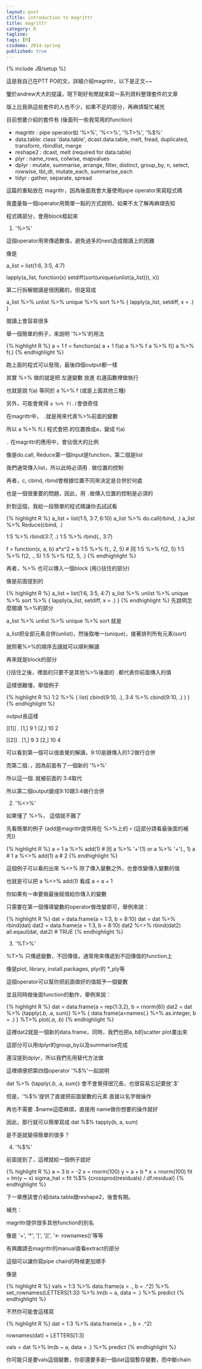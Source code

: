 ```yaml
---
layout: post
cTitle: introduction to magrittr
title: magrittr
category: R
tagline:
tags: [R]
cssdemo: 2014-spring
published: true
---
```

{% include JB/setup %}

這是我自己在PTT PO的文，詳細介紹magrittr，以下是正文~~

鑒於andrew大大的提議，現下剛好有閒就來寫一系列資料整理套件的文章

版上比我熟這些套件的人也不少，如果不足的部分，再麻煩幫忙補充

<!-- more -->

目前想要介紹的套件有 (後面列一些我常用的function)

  - magrittr  : pipe operator如 '%>%', '%<>%', '%T>%', '%$%'
  - data.table: class 'data.table', dcast.data.table, melt, fread,
                duplicated, transform, rbindlist, merge
  - reshape2  : dcast, melt (required for data.table)
  - plyr      : name_rows, colwise, mapvalues
  - dplyr     : mutate, summarise, arrange, filter, distinct, group_by, n,
                select, rowwise, tbl_dt, mutate_each, summarise_each
  - tidyr     : gather, separate, spread


這篇的重點放在 magrittr，因為後面我會大量使用pipe operator來寫程式碼

我盡量每一個operator用簡單一點的方式說明，如果不太了解再麻煩告知

程式碼部分，會用block框起來

1. '%>%'

這個operator用來傳遞數值，避免過多的nest造成閱讀上的困難

像是

a_list = list(1:6, 3:5, 4:7)

lapply(a_list, function(x) setdiff(sort(unique(unlist(a_list))), x))

第二行拆解閱讀是很困難的，但是寫成

a_list %>% unlist %>% unique %>% sort %>% {
   lapply(a_list, setdiff, x = .)
}

閱讀上會容易很多


舉一個簡單的例子，來說明 '%>%'的用法

{% highlight R %}
  a = 1
  f = function(a) a + 1
  f(a)
  a %>% f
  a %>% f()
  a %>% f(.)
{% endhighlight %}

跑上面的程式可以發現，最後四個output都一樣

其實 %>% 做的就是把 左邊變數 放進 右邊函數裡做執行

也就是說  f(a) 等同於  a %>% f (或是上面其他三種)

另外，可能會覺得 `a %>% f(.)`會很奇怪

在magrittr中， `.`就是用來代表%>%前面的變數

所以 a %>% f(.) 程式會把.的位置換成a，變成 f(a)


`.` 在magrittr的應用中，會佔很大的比例

像是do.call, Reduce第一個input是function，第二個是list

我們通常傳入list，所以此時必須用 . 做位置的控制

再者，c, cbind, rbind會根據位置不同來決定是合併於何處

也是一個很重要的問題，因此，用 `.`做傳入位置的控制是必須的

針對這個，我給一段簡單的程式碼讓你去試試看

{% highlight R %}
  a_list = list(1:5, 3:7, 6:10)
  a_list %>% do.call(rbind, .)
  a_list %>% Reduce(cbind, .)

  1:5 %>% rbind(3:7, .)
  1:5 %>% rbind(., 3:7)

  f = function(x, a, b) a*x^2 + b
  1:5 %>% f(., 2, 5) # 同 1:5 %>% f(2, 5)
  1:5 %>% f(2, ., 5)
  1:5 %>% f(2, 5, .)
{% endhighlight %}

再者，%>% 也可以傳入一個block (用{}括住的部分)

像是前面提到的

{% highlight R %}
  a_list = list(1:6, 3:5, 4:7)
  a_list %>% unlist %>% unique %>% sort %>% {
    lapply(a_list, setdiff, x = .)
  }
{% endhighlight %}
先說明怎麼閱讀 %>%的部分

a_list %>% unlist %>% unique %>% sort 就是

a_list把全部元素合併(unlist)，然後取唯一(unique)，接著排列所有元素(sort)

就照著%>%的順序去讀就可以順利解讀

再來就是block的部分

{}括住之後，裡面的只要不是其他%>%後面的 `.`都代表你前面傳入的值

這樣很難懂，舉個例子

{% highlight R %}
1:2 %>% {
  list(
    cbind(9:10, .),
    3:4 %>% cbind(9:10, .)
  )
}
{% endhighlight %}

output長這樣

[[1]]
        .
[1,]  9 1
[2,] 10 2

[[2]]
        .
[1,]  9 3
[2,] 10 4

可以看到第一個可以很直覺的解讀，9:10是跟傳入的1:2做行合併

而第二個`.`，因為前面有了一個新的 '%>%'

所以這一個`.`就被前面的 3:4取代

所以第二個output變成9:10跟3:4做行合併


2. '%<>%'

如果懂了 %>%， 這個就不難了

先看簡單的例子 (add是magrittr提供用在 %>%上的 `+` (這部分請看最後面的補充))

{% highlight R %}
  a = 1
  a %>% add(1)  # 同 a %>% '+'(1) or a %>% '+'(., 1)
  a # 1
  a %<>% add(1)
  a  # 2
{% endhighlight %}

這個例子可以看的出來  %<>% 除了傳入變數之外，也會改變傳入變數的值

也就是可以把 a %<>% add(1) 看成  a = a + 1

你如果有一串要做最後賦值給你傳入的變數

只需要在第一個傳導變數的operator做改變即可，舉例來說：

{% highlight R %}
  dat = data.frame(a = 1:3, b = 8:10)
  dat = dat %>% rbind(dat)
  dat2 = data.frame(a = 1:3, b = 8:10)
  dat2 %<>% rbind(dat2)
  all.eqaul(dat, dat2) # TRUE
{% endhighlight %}

3. '%T>%'

%T>% 只傳遞變數，不回傳值，通常用來傳遞到不回傳值的function上

像是plot, library, install.packages, plyr的 *_ply等

這個operator可以幫你把前面做好的值賦予一個變數

並且同時做後面function的動作，舉例來說：

{% highlight R %}
  dat = data.frame(a = rep(1:3,2), b = rnorm(6))
  dat2 = dat %>% {tapply(.$b, .$a, sum)} %>%
    { data.frame(a=names(.) %>% as.integer, b = .)
    } %T>% plot(.$a, .$b)
{% endhighlight %}

這裡dat2就是一個新的data.frame，同時，我們也把a, b的scatter plot畫出來

這部分可以用dplyr的group_by以及summarise完成

還沒提到dplyr，所以我們先用替代方法做


這裡順便把第四個operator '%$%'一起說明

dat %>% {tapply(.$b, .$a, sum)} 會不會覺得很冗長，也很容易忘記要放'.$'

但是，'%$%'提供了直接把前面變數的元素 直接以名字做操作

再也不需要 .$name這麼麻煩，直接用 name做你想要的操作就好

因此，那行就可以簡單寫成 dat %$% tapply(b, a, sum)

是不是就變得簡單的很多？


4. '%$%'

前面提到了，這裡就給一個例子就好

{% highlight R %}
  a = 3
  b = -2
  x = rnorm(100)
  y = a + b * x + rnorm(100)
  fit = lm(y ~ x)
  sigma_hat = fit %$% {crossprod(residuals) / df.residual}
{% endhighlight %}

下一章應該會介紹data.table跟reshape2，後會有期。


補充：

magrittr提供很多其他function的別名

像是 '+', '*', '[', '[[', '<- rownames()'等等

有興趣請去magrittr的manual查看extract的部分

這個可以讓你寫pipe chain的時候更加順手

像是

{% highlight R %}
vals = 1:3 %>% data.frame(a = ., b = .^2) %>% set_rownames(LETTERS[1:3]) %>%
  lm(b ~ a, data = .) %>% predict
{% endhighlight %}

不然你可能會這樣寫

{% highlight R %}
dat = 1:3 %>% data.frame(a = ., b = .^2)

rownames(dat) = LETTERS[1:3]

vals = dat %>% lm(b ~ a, data = .) %>% predict
{% endhighlight %}

你可能只是要vals這個變數，你卻還要多創一個dat這個暫存變數，而中斷chain

